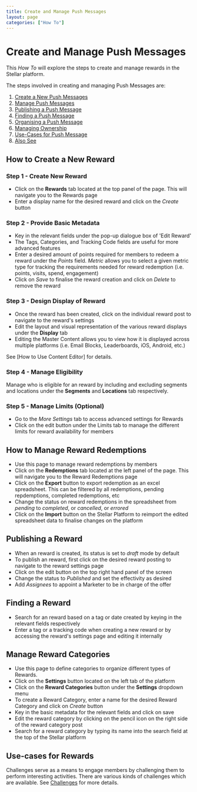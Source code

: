 ```yaml
---
title: Create and Manage Push Messages
layout: page
categories: ["How To"]
---
```

# Create and Manage Push Messages

This *How To* will explore the steps to create and manage rewards in the Stellar platform. 

The steps involved in creating and managing Push Messages are:

1. [Create a New Push Messages](#new)
2. [Manage Push Messages](#manage)
3. [Publishing a Push Message](#publish)
4. [Finding a Push Message](#find)
5. [Organising a Push Message](#organise)
6. [Managing Ownership](#owner)
7. [Use-Cases for Push Message](#use)
8. [Also See](#also)

<!-- bottom part onwards to be done! Copy how-to-challenge for reference-->

## <a name="new"></a>How to Create a New Reward
### Step 1 - Create New Reward
* Click on the **Rewards** tab located at the top panel of the page. This will navigate you to the Rewards page
* Enter a display name for the desired reward and click on the *Create* button

### Step 2 - Provide Basic Metadata
* Key in the relevant fields under the pop-up dialogue box of 'Edit Reward'
* The Tags, Categories, and Tracking Code fields are useful for more advanced features
* Enter a desired amount of points required for members to redeem a reward under the *Points* field. *Metric* allows you to select a given metric type for tracking the requirements needed for reward redemption (i.e. points, visits, spend, engagement)
* Click on *Save* to finalise the reward creation and click on *Delete* to remove the reward

### Step 3 - Design Display of Reward
* Once the reward has been created, click on the individual reward post to navigate to the reward's settings
* Edit the layout and visual representation of the various reward displays under the **Display** tab
* Editing the Master Content allows you to view how it is displayed across multiple platforms (i.e. Email Blocks, Leaderboards, iOS, Android, etc.)

See [How to Use Content Editor] for details.

### Step 4 - Manage Eligibility
Manage who is eligible for an reward by including and excluding segments and locations under the **Segments** and **Locations** tab respectively.

### Step 5 - Manage Limits (Optional)
* Go to the *More Settings* tab to access advanced settings for Rewards
* Click on the edit button under the Limits tab to manage the different limits for reward availability for members


## <a name="manage"></a>How to Manage Reward Redemptions 
* Use this page to manage reward redemptions by members 
* Click on the **Redemptions** tab located at the left panel of the page. This will navigate you to the Reward Redemptions page
* Click on the **Export** button to export redemption as an excel spreadsheet. This can be filtered by all redemptions, pending repdemptions, completed redemptions, etc
* Change the status on reward redemptions in the spreadsheet from *pending* to *completed*, or *cancelled*, or *errored*
* Click on the **Import** button on the Stellar Platform to reimport the edited spreadsheet data to finalise changes on the platform


## <a name="publish"></a>Publishing a Reward
* When an reward is created, its status is set to *draft* mode by default
* To publish an reward, first click on the desired reward posting to navigate to the reward settings page
* Click on the edit button on the top right hand panel of the screen
* Change the status to *Published* and set the effectivity as desired
* Add *Assignees* to appoint a Marketer to be in charge of the offer 


## <a name="find"></a>Finding a Reward
* Search for an reward based on a tag or date created by keying in the relevant fields respectively
* Enter a tag or a tracking code when creating a new reward or by accessing the reward's settings page and editing it internally


## <a name="categories"></a>Manage Reward Categories
* Use this page to define categories to organize different types of Rewards.
* Click on the **Settings** button located on the left tab of the platform
* Click on the **Reward Categories** button under the **Settings** dropdown menu
* To create a Reward Category, enter a name for the desired Reward Category and click on *Create* button
* Key in the basic metadata for the relevant fields and click on save
* Edit the reward category by clicking on the pencil icon on the right side of the reward category post
* Search for a reward category by typing its name into the search field at the top of the Stellar platform


## Use-cases for Rewards
Challenges serve as a means to engage members by challenging them to perform interesting activities. There are various kinds of challenges which are available. See [Challenges](./concepts/challenges) for more details.
